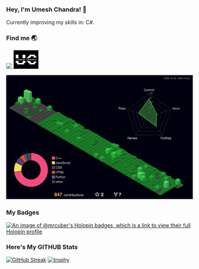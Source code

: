 ### Hey, I'm Umesh Chandra! 🤞

<!-- Iam a ~~Web Designer~~ Student with WEB designing and programming skills from VIT Chennai.

Since 2020 I've been living with Programming.

I'm always trying to grow and learn something new.
### I'm focusing on 💻 -->

Currently improving my skills in: C#.</br>
<!-- ### Here's the languages that I am currently working on:

![](https://img.shields.io/badge/HTML5-E34F26?style=for-the-badge&logo=html5&logoColor=white)
![](https://img.shields.io/badge/CSS3-1572B6?style=for-the-badge&logo=css3&logoColor=white)
![](https://img.shields.io/badge/JavaScript-F7DF1E?style=for-the-badge&logo=javascript&logoColor=black)
![](https://img.shields.io/badge/MySQL-005C84?style=for-the-badge&logo=mysql&logoColor=white)
![](https://img.shields.io/badge/Oracle-F80000?style=for-the-badge&logo=Oracle&logoColor=white)

 -->


### Find me 🌏
<a href="https://www.linkedin.com/in/umesh-chandra-2928a6220/" target="_blank"><img src="https://i.imgur.com/RIefvk9.png" height="50px"></a>
<a href="https://www.umeshchandra.in" target="_blank"><img src="https://github.com/MrCuber/MrCuber/blob/main/Logo.png" height="50px"></a>

![](./profile-3d-contrib/profile-night-green.svg)

### My Badges
[![An image of @mrcuber's Holopin badges, which is a link to view their full Holopin profile](https://holopin.me/mrcuber)](https://holopin.io/@mrcuber)

### Here's My GITHUB Stats
<!-- ![Umesh GitHub stats](https://github-readme-stats.vercel.app/api?username=mrcuber&show_icons=true&theme=radical)  -->
[![GitHub Streak](https://github-readme-streak-stats.herokuapp.com/?user=mrcuber&theme=radical)](https://git.io/streak-stats) 
[![trophy](https://github-profile-trophy.vercel.app/?username=mrcuber)](https://github.com/ryo-ma/github-profile-trophy)

<!-- [![MrCuber's GitHub | Languages Over Time](https://stats.quine.sh/MrCuber/languages-over-time?theme=dark)](https://quine.sh?utm_source=widgets&utm_campaign=MrCuber) -->
